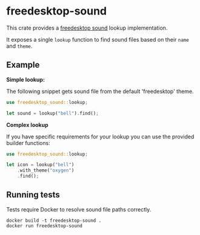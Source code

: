  # freedesktop-sound

 This crate provides a [freedesktop sound](https://specifications.freedesktop.org/sound-theme-spec/latest/sound_lookup.html) lookup implementation.

 It exposes a single `lookup` function to find sound files based on their `name` and `theme`.

 ## Example

 **Simple lookup:**

 The following snippet gets sound file from the default 'freedesktop' theme.

 ```rust
 use freedesktop_sound::lookup;

 let sound = lookup("bell").find();
```

**Complex lookup**

If you have specific requirements for your lookup you can use the provided builder functions:

```rust
use freedesktop_sound::lookup;

let icon = lookup("bell")
    .with_theme("oxygen")
    .find();
```

## Running tests

Tests require Docker to resolve sound file paths correctly.

```
docker build -t freedesktop-sound .
docker run freedesktop-sound
```
